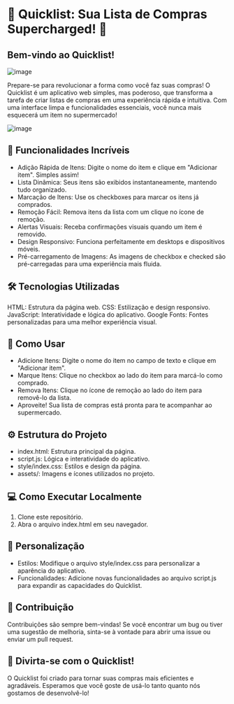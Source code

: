 # 🚀 Quicklist: Sua Lista de Compras Supercharged! 🚀

## Bem-vindo ao Quicklist!

![image](https://github.com/user-attachments/assets/7a8fa58e-14c7-499a-9def-4b1856c1bba2)

Prepare-se para revolucionar a forma como você faz suas compras! O Quicklist é um aplicativo web 
simples, mas poderoso, que transforma a tarefa de criar listas de compras em uma experiência rápida 
e intuitiva. Com uma interface limpa e funcionalidades essenciais, você nunca mais esquecerá um item 
no supermercado!

![image](https://github.com/user-attachments/assets/cc72c049-84b7-42e3-914a-2bb12c8c3cfb)

## 🌟 Funcionalidades Incríveis
- Adição Rápida de Itens: Digite o nome do item e clique em "Adicionar item". Simples assim!
- Lista Dinâmica: Seus itens são exibidos instantaneamente, mantendo tudo organizado.
- Marcação de Itens: Use os checkboxes para marcar os itens já comprados.
- Remoção Fácil: Remova itens da lista com um clique no ícone de remoção.
- Alertas Visuais: Receba confirmações visuais quando um item é removido.
- Design Responsivo: Funciona perfeitamente em desktops e dispositivos móveis.
- Pré-carregamento de Imagens: As imagens de checkbox e checked são pré-carregadas para uma experiência mais fluida.
  
## 🛠️ Tecnologias Utilizadas
HTML: Estrutura da página web.
CSS: Estilização e design responsivo.
JavaScript: Interatividade e lógica do aplicativo.
Google Fonts: Fontes personalizadas para uma melhor experiência visual.

## 🚀 Como Usar
- Adicione Itens: Digite o nome do item no campo de texto e clique em "Adicionar item".
- Marque Itens: Clique no checkbox ao lado do item para marcá-lo como comprado.
- Remova Itens: Clique no ícone de remoção ao lado do item para removê-lo da lista.
- Aproveite! Sua lista de compras está pronta para te acompanhar ao supermercado.
  
## ⚙️ Estrutura do Projeto
- index.html: Estrutura principal da página.
- script.js: Lógica e interatividade do aplicativo.
- style/index.css: Estilos e design da página.
- assets/: Imagens e ícones utilizados no projeto.
  
## 💻 Como Executar Localmente
1. Clone este repositório.
2. Abra o arquivo index.html em seu navegador.
  
## 🎨 Personalização
- Estilos: Modifique o arquivo style/index.css para personalizar a aparência do aplicativo.
- Funcionalidades: Adicione novas funcionalidades ao arquivo script.js para expandir as capacidades do Quicklist.
  
## 🤝 Contribuição
Contribuições são sempre bem-vindas! Se você encontrar um bug ou tiver uma sugestão de melhoria, sinta-se à vontade para abrir uma issue ou enviar um pull request.

## 🎉 Divirta-se com o Quicklist!
O Quicklist foi criado para tornar suas compras mais eficientes e agradáveis. Esperamos que você goste de usá-lo tanto quanto nós gostamos de desenvolvê-lo!
